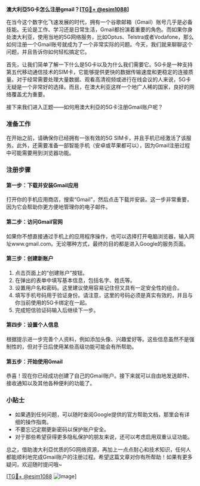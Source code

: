 **澳大利亞5G卡怎么注册gmail？[[TG💪+ @esim1088](https://t.me/s/esim1088)]**

在当今这个数字化飞速发展的时代，拥有一个谷歌邮箱（Gmail）账号几乎是必备技能。无论是工作、学习还是日常生活，Gmail都扮演着重要的角色。而如果你身处澳大利亚，使用当地的5G网络服务，比如Optus、Telstra或者Vodafone，那么如何注册一个Gmail账号就成为了一个非常实际的问题。今天，我们就来聊聊这个问题，并且告诉你如何轻松搞定它。

首先，让我们简单了解一下什么是5G卡以及为什么我们需要它。5G卡是一种支持第五代移动通信技术的SIM卡，它能够提供更快的数据传输速度和更稳定的连接质量。对于经常需要处理大量数据、观看高清视频或进行在线会议的人来说，5G卡无疑是一个非常好的选择。而且，在澳大利亚这样一个地广人稀的国家，良好的网络覆盖尤为重要。

接下来我们进入正题——如何用澳大利亞的5G卡注册Gmail账户呢？

### 准备工作

在开始之前，请确保你已经拥有一张有效的5G SIM卡，并且手机已经激活了该服务。此外，还需要准备一部智能手机（安卓或苹果都可以），因为Gmail注册过程中可能需要用到浏览器功能。

### 注册步骤

#### 第一步：下载并安装Gmail应用
打开你的手机应用商店，搜索“Gmail”，然后点击下载并安装。这一步非常重要，因为它会帮助你更方便地管理你的电子邮件。

#### 第二步：访问Gmail官网
如果你不想直接通过手机上的应用程序操作，也可以选择打开电脑浏览器，输入网址www.gmail.com。无论哪种方式，最终的目的都是进入Google的服务页面。

#### 第三步：创建新账户
1. 点击页面上的“创建账户”按钮。
2. 在弹出的表单中填写基本信息，包括名字、姓氏等。
3. 设置用户名和密码。这里建议使用容易记住但又具有一定安全性的组合。
4. 填写手机号码用于验证身份。请注意，这里的号码必须是真实有效的，并且与你当前使用的5G卡绑定在一起。
5. 完成短信验证码输入后继续下一步。

#### 第四步：设置个人信息
根据提示进一步完善个人资料，例如添加头像、兴趣爱好等。这些信息虽然不是强制性的，但对于日后使用某些高级功能可能会有所帮助。

#### 第五步：开始使用Gmail
恭喜！现在你已经成功创建了自己的Gmail账户。接下来就可以自由地发送邮件、接收通知以及其他各种便利的功能了。

### 小贴士

- 如果遇到任何问题，可以随时查阅Google提供的官方帮助文档，那里会有详细的操作指南。
- 不要忘记定期更新密码以保护账户安全。
- 对于那些希望获得更多隐私保护的朋友来说，还可以考虑启用双重认证功能。

总之，借助澳大利亞优质的5G网络资源，再加上一点点耐心和技术知识，任何人都能顺利地完成Gmail账户的注册过程。希望这篇文章对你有所帮助！如果有更多疑问，欢迎随时提问哦~

[[TG💪+ @esim1088](https://t.me/s/esim1088) ![Image](https://i.postimg.cc/4NQfJmqS/Snipaste-2025-05-13-00-14-12.png)]